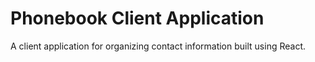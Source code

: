 # Phonebook Client Application

A client application for organizing contact information built using React. 
